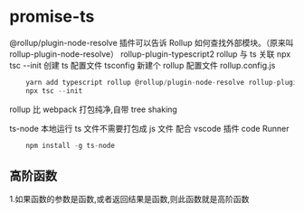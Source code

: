 # promise-ts

@rollup/plugin-node-resolve 插件可以告诉 Rollup 如何查找外部模块。（原来叫 rollup-plugin-node-resolve）
rollup-plugin-typescript2 rollup 与 ts 关联
npx tsc --init 创建 ts 配置文件 tsconfig
新建个 rollup 配置文件 rollup.config.js

```javascript
    yarn add typescript rollup @rollup/plugin-node-resolve rollup-plugin-typescript2
    npx tsc --init
```

rollup 比 webpack 打包纯净,自带 tree shaking

ts-node 本地运行 ts 文件不需要打包成 js 文件 配合 vscode 插件 code Runner

```javascript
    npm install -g ts-node
```

## 高阶函数

1.如果函数的参数是函数,或者返回结果是函数,则此函数就是高阶函数
